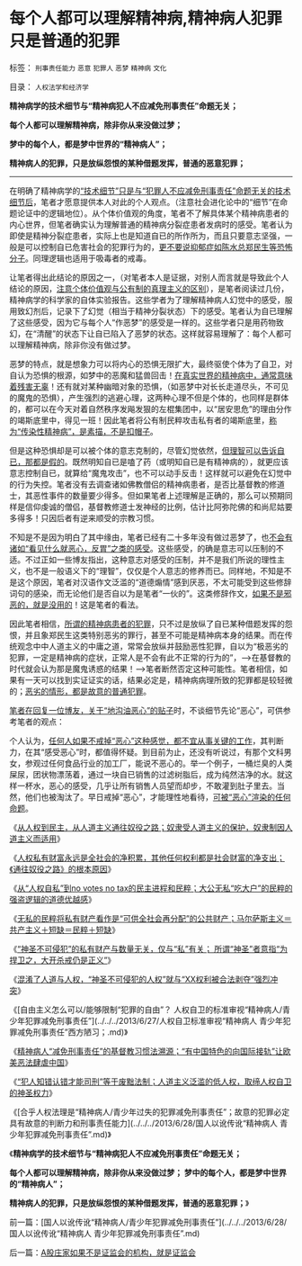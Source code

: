 # 每个人都可以理解精神病,精神病人犯罪只是普通的犯罪

标签： `刑事责任能力` `恶意` `犯罪人` `恶梦` `精神病` `文化` 

目录： `人权法学和经济学`

**精神病学的技术细节与“精神病犯人不应减免刑事责任”命题无关；**

**每个人都可以理解精神病，除非你从来没做过梦；**

**梦中的每个人，都是梦中世界的“精神病人”；**

**精神病人的犯罪，只是放纵怨恨的某种借题发挥，普通的恶意犯罪；**

****

在明确了精神病学的[“技术细节”只是与“犯罪人不应减免刑事责任”命题无关的技术细节后](../../../2011/6/26/结论是个体性的，谎言只能针对细节.md)，笔者才愿意提供本人对此的个人观点。（注意社会进化论中的“细节”在命题论证中的逻辑地位）。从个体价值观的角度，笔者不了解具体某个精神病患者的内心世界，但笔者确实认为理解普通的精神病分裂症患者发病时的感受。笔者认为即使是精神分裂症患者，实际上也是知道自已的所作所为，而且只要意志坚强，一般是可以控制自已危害社会的犯罪行为的，[更不要说抑郁症如陈水总郑民生等恐怖分子](../../../2013/6/16/民粹者的抑郁症，下意识残杀无辜，全面解释陈水总和郑民生.md)。同理逻辑也适用于吸毒者的戒毒。

让笔者得出此结论的原因之一，（对笔者本人是证据，对别人而言就是导致此个人结论的原因，[注意个体价值观与公有制的真理主义的区别](../../../2010/6/26/“已所不欲，勿施于人”是个人主义的专利.md)），是笔者阅读过几份，精神病学的科学家的自体实验报告。这些学者为了理解精神病人幻觉中的感受，服用致幻剂后，记录下了幻觉（相当于精神分裂状态）下的感受。笔者认为自已理解了这些感受，因为它与每个人“作恶梦”的感受是一样的。这些学者只是用药物致幻，在“清醒”的状态下让自已陷入了恶梦的状态。这样就容易理解了：每个人都可以理解精神病，除非你没有做过梦。

恶梦的特点，就是想象力可以将内心的恐惧无限扩大，最终驱使个体为了自卫，对自认为恐惧的根源，如梦中的恶魔和猛兽回击！[在真实世界的精神病中，通常意味着残害无辜](../../../2013/6/18/民粹的生存权不属于人权；是奴隶主的恩典，是奴隶的血酬.md)！还有就对某种幽暗对象的恐惧，（如恶梦中对长长走道尽头，不可见的魔鬼的恐惧），产生强烈的逃避心理，这两种心理不但是个体的，也同样是群体的，都可以在今天对着自然秩序发飚发狠的左棍集团中，以“居安思危”的理由分作的竭斯底里中，得见一班！因此笔者将公有制民粹攻击私有者的竭斯底里，[称为“传染性精神病”，是素描，不是扣帽子](../../../2013/6/17/信仰成功学的广大的民粹精神病人.md)。

但是这种恐惧却是可以被个体的意志克制的，尽管幻觉依然，[但理智可以告诉自已，那都是假的](../../../2009/6/13/仇美的货币战争！没有任何民族能在恐慌中生存！.md)。既然明知自已是嗑了药（或明知自已是有精神病的），就更应该意志控制自已，就算给“魔鬼攻击”，也不可以动手反击！这样就可以避免在幻觉中的行为失控。笔者没有去调查诸如佛教僧侣的精神病患者，是否比基督教的修道士，其恶性事件的数量要少得多。但如果笔者上述理解是正确的，那么可以预期同样是信仰虔诚的僧侣，基督教修道士发神经的比例，估计比阿弥陀佛的和尚尼姑要多得多！只因后者有逆来顺受的宗教习惯。

不知是不是因为明白了其中缘由，笔者已经有二十多年没有做过恶梦了，也[不会有诸如“看见什么就恶心，反胃”之类的感受](../../../2012/4/18/“毒”胶囊还没有毒到害人的程度.md)。这些感受，的确是意志可以压制的不适。不过正如一些博友指出，这种意志对感受的压制，并不是我们所说的理性主义，也不是一般语义下的“理智”，仅仅是个人意志的修养而已。同样地，不知是不是这个原因，笔者对汉语作文泛滥的“道德煽情”感到厌恶，不太可能受到这些修辞词句的感染，而无论他们是否自以为是笔者“一伙的”。这类修辞作文，[如果不是邪恶的，就是没用的](../../../2010/2/3/迷恋哲学不是邪恶的，就是没用的.md)！这是笔者的看法。

因此笔者相信，[所谓的精神病患者的犯罪](../../../2010/3/26/“精神病（犯）免责”侵犯人权歪曲法理.md)，只不过是放纵了自已某种借题发挥的怨恨，并且象郑民生这类特别恶劣的罪行，甚至不可能是精神病本身的结果。而在传统观念中中人道主义的中庸之道，常常会放纵并鼓励恶性犯罪，自以为“极恶劣的犯罪，一定是精神病的症状，正常人是不会有此不正常的行为的”，——>在基督教的时代就会认为那是魔鬼诱惑的结果！——>笔者断然否定这种可能性。笔者相信，如果有一天可以找到实证证实的话，结果必定是，精神病病理所致的犯罪都是较轻微的；[恶劣的情形，都是故意的普通犯罪](../../../2013/6/16/民粹者的抑郁症，下意识残杀无辜，全面解释陈水总和郑民生.md)。

[笔者在回复一位博友，关于“地沟油恶心”的贴子](../../../2012/4/19/食品安全竭斯底里的文革喧闹.md)时，不谈细节先论“恶心”，可供参考笔者的观点：

个人认为，[任何人如果不戒掉“恶心”这种感觉，都不宜从事关键的工作](../../../2012/4/18/“毒”胶囊还没有毒到害人的程度.md)，其判断力，在其“感受恶心”时，都值得怀疑。到目前为止，还没有听说过，有那个文科男女，参观过任何食品行业的加工厂，能说不恶心的。举一个例子，一桶烂臭的人类屎尿，团状物漂荡着，通过一块自已销售的过滤树脂后，成为纯然洁净的水。就这样一杯水，恶心的感受，几乎让所有销售人员望而却步，不敢灌到肚子里去。当然，他们也被淘汰了。早日戒掉“恶心”，才能理性地看待，[可被“恶心”渲染的任何命题](../../../2012/4/10/附和食品安全歇斯底里的民粹，撑着！恶心！.md)。

《[从人权到民主，从人道主义通往奴役之路；奴隶受人道主义的保护，奴隶制因人道主义而适用](../../../2013/6/25/从人权通向民主，从人道主义通向最公平的共产主义.md)》

《[人权私有财富永远是全社会的净积累，其他任何权利都是社会财富的净支出；《通往奴役之路》的根本原因](../../../2013/6/25/人权是中唯一具备自持能力的权利，《通往奴役之路》的根本原因.md)》

《[从“人权自私”到no votes no
tax的民主进程和民粹；大公无私“吃大户”的民粹的强盗逻辑的道德优越感](../../../2013/6/26/民粹的强盗逻辑的道德优越感.md)》

《[无私的民粹将私有财产看作是“可供全社会再分配”的公共财产；马尔萨斯主义＝共产主义＋短缺＝民粹＋短缺](../../../2013/6/26/马尔萨斯主义＝封建＝(共产主义＋短缺)＝(民粹＋短缺).md)》

《[“神圣不可侵犯”的私有财产与数量无关，仅与“私”有关；
所谓“神圣”者意指“为捍卫之，大开杀戒仍是正义”](../../../2013/6/26/在民粹氛围中，私有者民主必定剥夺民粹的投票权；.md)》

《[混淆了人道与人权，“神圣不可侵犯的人权”就与“XX权利被合法剥夺”强烈冲突](../../../2013/6/27/民粹公知羞于“利益，自利”，不敢面对人权自卫可大开杀戒.md)》

《[自由主义怎么可以/能够限制“犯罪的自由”？
人权自卫的标准审视“精神病人/青少年犯罪减免刑事责任”](../../../2013/6/27/人权自卫标准审视“精神病人 青少年犯罪减免刑事责任”西方陋习；.md)》

《[精神病人“减免刑事责任”的基督教习惯法溯源；“有中国特色的向国际接轨”让欧美恶法肆虐中国](../../../2013/6/27/精神病人减免刑事责任的基督教习惯法在中国成为陋习.md)》

《[“犯人知错认错才能司刑”等于废黜法制；人道主义泛滥的低人权，取缔人权自卫的神圣权力](../../../2013/6/28/人道主义泛滥的低人权,“犯人知错认错才能司刑”等于废黜法制.md)》

《[合乎人权法理是“精神病人/青少年过失的犯罪减免刑事责任”；故意的犯罪必定具有故意的判断力和刑事责任能力](../../../2013/6/28/国人以讹传讹“精神病人 青少年犯罪减免刑事责任”.md)》

《**精神病学的技术细节与“精神病犯人不应减免刑事责任”命题无关；**

**每个人都可以理解精神病，除非你从来没做过梦； 梦中的每个人，都是梦中世界的“精神病人”；**

**精神病人的犯罪，只是放纵怨恨的某种借题发挥，普通的恶意犯罪；**》



前一篇：[国人以讹传讹“精神病人/青少年犯罪减免刑事责任”](../../../2013/6/28/国人以讹传讹“精神病人 青少年犯罪减免刑事责任”.md)

后一篇：[A股庄家如果不是证监会的机构，就是证监会](../../../2013/6/28/A股庄家如果不是证监会的机构，就是证监会.md)